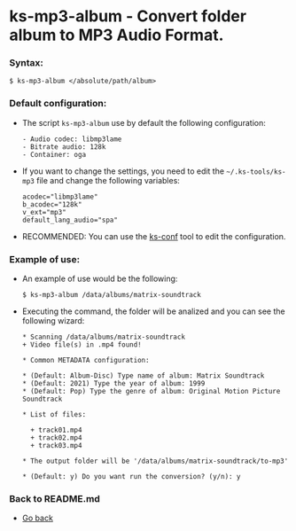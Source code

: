 ks-mp3-album - Convert folder album to MP3 Audio Format.
========================================================

### Syntax:

```shell
$ ks-mp3-album </absolute/path/album>
```

### Default configuration:

  * The script `ks-mp3-album` use by default the following configuration:
  
    ```shell
    - Audio codec: libmp3lame
    - Bitrate audio: 128k
    - Container: oga
    ````
    
  * If you want to change the settings, you need to edit the `~/.ks-tools/ks-mp3` file and change the following variables:
  
    ```shell
    acodec="libmp3lame"
    b_acodec="128k"
    v_ext="mp3"
    default_lang_audio="spa"
    ````

  * RECOMMENDED: You can use the [ks-conf](https://github.com/q3aql/ks-tools/blob/main/doc/ks-conf.md) tool to edit the configuration.

### Example of use:

  * An example of use would be the following:
  
    ```shell
    $ ks-mp3-album /data/albums/matrix-soundtrack
    ````
    
  * Executing the command, the folder will be analized and you can see the following wizard:
  
    ```shell
    * Scanning /data/albums/matrix-soundtrack
    + Video file(s) in .mp4 found!

    * Common METADATA configuration:

    * (Default: Album-Disc) Type name of album: Matrix Soundtrack
    * (Default: 2021) Type the year of album: 1999
    * (Default: Pop) Type the genre of album: Original Motion Picture Soundtrack

    * List of files:

      + track01.mp4
      + track02.mp4
      + track03.mp4

    * The output folder will be '/data/albums/matrix-soundtrack/to-mp3'

    * (Default: y) Do you want run the conversion? (y/n): y
    ````
    
### Back to README.md
    
* [Go back](https://github.com/q3aql/ks-tools/blob/main/README.md)
  
